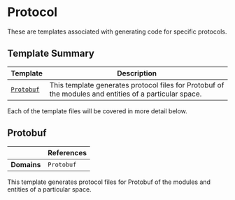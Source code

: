 [//]: # ( =====preserve===== start-Introduction ===== )
# Protocol

These are templates associated with generating code for specific protocols.

[//]: # ( =====preserve===== end-Introduction ===== )

<a name="template-summary"></a>
## Template Summary

|Template|Description|
|---|---|
| [`Protobuf`](#protobuf) | This template generates protocol files for Protobuf of the modules and entities of a particular space. |


Each of the template files will be covered in more detail below.


<a name="protobuf"></a>
## Protobuf



| |References|
|---|---|
| **Domains** |`Protobuf` |

This template generates protocol files for Protobuf of the modules and entities of a particular space.

